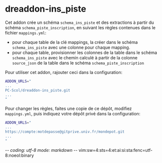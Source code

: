 # dreaddon-ins_piste

Cet addon crée un schéma `schema_ins_piste` et des extractions à partir du
schéma `schema_piste_inscription`, en suivant les règles contenues dans le
fichier `mappings.yml`:
* pour chaque table de la clé mappings, la créer dans le schéma
  `schema_ins_piste` avec une colonne pour chaque mapping.
* pour chaque table, provisionner les colonnes de la table dans le schéma
  `schema_ins_piste` avec le chemin calculé à partir de la colonne `source_json`
  de la table dans le schéma `schema_piste_inscription`

Pour utiliser cet addon, rajouter ceci dans la configuration:
~~~sh
ADDON_URLS="
...
PC-Scol/dreaddon-ins_piste.git
...
"
~~~

Pour changer les règles, faites une copie de ce dépôt, modifiez `mappings.yml`,
puis indiquez votre dépôt privé dans la configuration:
~~~sh
ADDON_URLS="
...
https://compte:motdepasse@gitprive.univ.fr/mondepot.git
...
"
~~~

-*- coding: utf-8 mode: markdown -*- vim:sw=4:sts=4:et:ai:si:sta:fenc=utf-8:noeol:binary